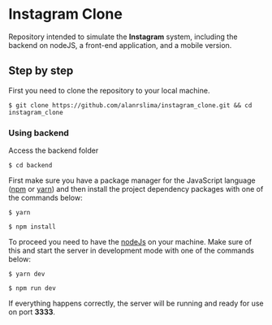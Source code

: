# Instagram Clone


Repository intended to simulate the **Instagram** system, including the backend on nodeJS, a front-end application, and a mobile version.

## Step by step

First you need to clone the repository to your local machine.

```
$ git clone https://github.com/alanrslima/instagram_clone.git && cd instagram_clone
```

### Using backend

Access the backend folder
```
$ cd backend
```

First make sure you have a package manager for the JavaScript language ([npm](https://www.npmjs.com) or [yarn](https://yarnpkg.com/pt-BR/)) and then install the project dependency packages with one of the commands below:
```
$ yarn
```
```
$ npm install
```
To proceed you need to have the [nodeJs](https://nodejs.org/en/) on your machine. Make sure of this and start the server in development mode with one of the commands below:
```
$ yarn dev
```
```
$ npm run dev
```

If everything happens correctly, the server will be running and ready for use on port **3333**.